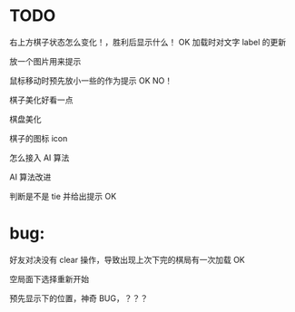 # TODO

右上方棋子状态怎么变化！，胜利后显示什么！ OK
加载时对文字 label 的更新

放一个图片用来提示

鼠标移动时预先放小一些的作为提示 OK NO！

棋子美化好看一点

棋盘美化

棋子的图标 icon

怎么接入 AI 算法

AI 算法改进

判断是不是 tie 并给出提示 OK

# bug:

好友对决没有 clear 操作，导致出现上次下完的棋局有一次加载 OK

空局面下选择重新开始

预先显示下的位置，神奇 BUG，？？？
